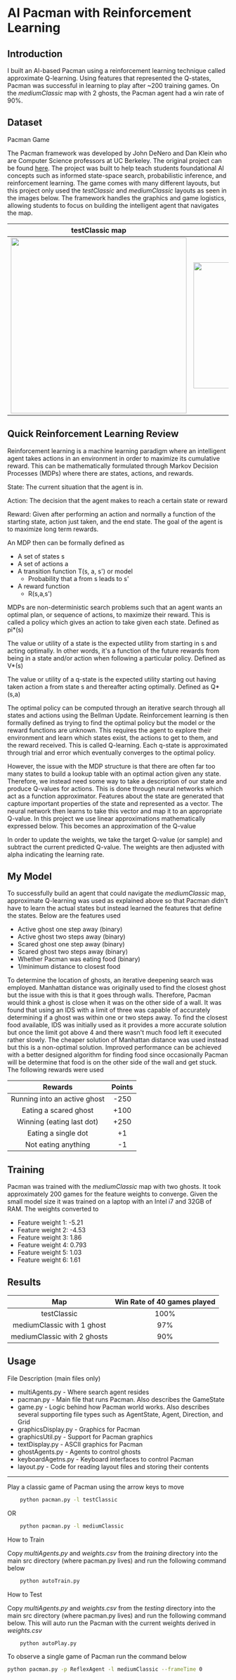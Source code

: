 # AI Pacman with Reinforcement Learning

## Introduction

I built an AI-based Pacman using a reinforcement learning technique called approximate Q-learning. Using features that represented the Q-states, Pacman was successful in learning to play after ~200 training games. On the *mediumClassic* map with 2 ghosts, the Pacman agent had a win rate of 90%.

## Dataset

Pacman Game

The Pacman framework was developed by John DeNero and Dan Klein who are Computer Science professors at UC Berkeley. The original project can be found [here](http://ai.berkeley.edu/project_overview.html). The project was built to help teach students foundational AI concepts such as informed state-space search, probabilistic inference, and reinforcement learning. The game comes with many different layouts, but this project only used the *testClassic* and *mediumClassic* layouts as seen in the images below. The framework handles the graphics and game logistics, allowing students to focus on building the intelligent agent that navigates the map. 

<p align="center">

| testClassic map                                            | mediumClassic map                                               |
| :--------------------------------------------------------: | :-------------------------------------------------------------: |
| <img width="" height="400" src="./images/testClassic.png"> | <img width="423" height="287" src="./images/mediumClassic.png">  

</p> 

## Quick Reinforcement Learning Review

Reinforcement learning is a machine learning paradigm where an intelligent agent takes actions in an environment in order to maximize its cumulative reward. This can be mathematically formulated through Markov Decision Processes (MDPs) where there are states, actions, and rewards.

State: The current situation that the agent is in. 

Action: The decision that the agent makes to reach a certain state or reward

Reward: Given after performing an action and normally a function of the starting state, action just taken, and the end state. The goal of the agent is to maximize long term rewards.

An MDP then can be formally defined as 
* A set of states s
* A set of actions a
* A transition function T(s, a, s') or model
  * Probability that a from s leads to s'
* A reward function
  * R(s,a,s')

MDPs are non-deterministic search problems such that an agent wants an optimal plan, or sequence of actions, to maximize their reward. This is called a policy which gives an action to take given each state. Defined as pi*(s)

The value or utility of a state is the expected utility from starting in s and acting optimally. In other words, it's a function of the future rewards from being in a state and/or action when following a particular policy. Defined as V*(s) 

The value or utility of a q-state is the expected utility starting out having taken action a from state s and thereafter acting optimally. Defined as Q*(s,a) 

The optimal policy can be computed through an iterative search through all states and actions using the Bellman Update. Reinforcement learning is then formally defined as trying to find the optimal policy but the model or the reward functions are unknown. This requires the agent to explore their environment and learn which states exist, the actions to get to them, and the reward received. This is called Q-learning. Each q-state is approximated through trial and error which eventually converges to the optimal policy. 

However, the issue with the MDP structure is that there are often far too many states to build a lookup table with an optimal action given any state. Therefore, we instead need some way to take a description of our state and produce Q-values for actions. This is done through neural networks which act as a function approximator. Features about the state are generated that capture important properties of the state and represented as a vector. The neural network then learns to take this vector and map it to an appropriate Q-value. In this project we use linear approximations mathematically expressed below. This becomes an approximation of the Q-value

In order to update the weights, we take the target Q-value (or sample) and subtract the current predicted Q-value. The weights are then adjusted with alpha indicating the learning rate.

## My Model

To successfully build an agent that could navigate the *mediumClassic* map, approximate Q-learning was used as explained above so that Pacman didn't have to learn the actual states but instead learned the features that define the states. Below are the features used

* Active ghost one step away (binary)
* Active ghost two steps away (binary)
* Scared ghost one step away (binary)
* Scared ghost two steps away (binary)
* Whether Pacman was eating food (binary)
* 1/minimum distance to closest food

To determine the location of ghosts, an iterative deepening search was employed. Manhattan distance was originally used to find the closest ghost but the issue with this is that it goes through walls. Therefore, Pacman would think a ghost is close when it was on the other side of a wall. It was found that using an IDS with a limit of three was capable of accurately determining if a ghost was within one or two steps away.
To find the closest food available, IDS was initially used as it provides a more accurate solution but once the limit got above 4 and there wasn't much food left it executed rather slowly. The cheaper solution of Manhattan distance was used instead but this is a non-optimal solution. Improved performance can be achieved with a better designed algorithm for finding food since occasionally Pacman will be determine that food is on the other side of the wall and get stuck. The following rewards were used

<p align="center">

| Rewards                      | Points   |
| :--------------------------: | :------: |
| Running into an active ghost | -250     |
| Eating a scared ghost        | +100     |
| Winning (eating last dot)    | +250     |
| Eating a single dot          | +1       |
| Not eating anything          | -1       |

<P>

## Training

Pacman was trained with the *mediumClassic* map with two ghosts. It took approximately 200 games for the feature weights to converge. Given the small model size it was trained on a laptop with an Intel i7 and 32GB of RAM. The weights converted to 

* Feature weight 1: -5.21
* Feature weight 2: -4.53
* Feature weight 3: 1.86
* Feature weight 4: 0.793
* Feature weight 5: 1.03
* Feature weight 6: 1.61

## Results

| Map                          | Win Rate of 40 games played |
| :--------------------------: | :-------------------------: |
| testClassic                  | 100%                        |
| mediumClassic with 1 ghost   | 97%                         |
| mediumClassic with 2 ghosts  | 90%                         |

## Usage

File Description (main files only)
* multiAgents.py - Where search agent resides
* pacman.py - Main file that runs Pacman. Also describes the GameState 
* game.py - Logic behind how Pacman world works. Also describes several supporting file types such as AgentState, Agent, Direction, and Grid
* graphicsDisplay.py - Graphics for Pacman
* graphicsUtil.py - Support for Pacman graphics
* textDisplay.py - ASCII graphics for Pacman
* ghostAgents.py - Agents to control ghosts
* keyboardAgetns.py - Keyboard interfaces to control Pacman
* layout.py - Code for reading layout files and storing their contents

***

Play a classic game of Pacman using the arrow keys to move

```sh
    python pacman.py -l testClassic
```

OR 

```sh
    python pacman.py -l mediumClassic
```

How to Train

Copy *multiAgents.py* and *weights.csv* from the *training* directory into the main src directory (where pacman.py lives) and run the following command below

```sh
    python autoTrain.py
```

How to Test

Copy *multiAgents.py* and *weights.csv* from the *testing* directory into the main src directory (where pacman.py lives) and run the following command below. This will auto run the Pacman with the current weights derived in *weights.csv*

```sh
    python autoPlay.py
```

To observe a single game of Pacman run the command below

```sh
python pacman.py -p ReflexAgent -l mediumClassic --frameTime 0
```
